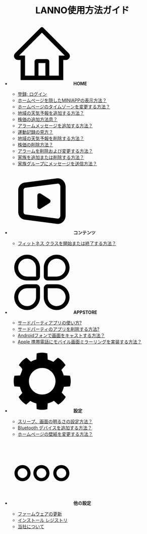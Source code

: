 <h1 style="text-align:center;"><a href="#/jp/README.md" style="text-decoration:none;color:#000">LANNO使用方法ガイド</a></h1>

- **<svg t="1670382115275" class="icon" viewBox="0 0 1024 1024" version="1.1" xmlns="http://www.w3.org/2000/svg" p-id="4753" width="200" height="200"><path d="M946.5 505L560.1 118.8l-25.9-25.9c-12.3-12.2-32.1-12.2-44.4 0L77.5 505c-12.3 12.3-18.9 28.6-18.8 46 0.4 35.2 29.7 63.3 64.9 63.3h42.5V940h691.8V614.3h43.4c17.1 0 33.2-6.7 45.3-18.8 12.1-12.1 18.7-28.2 18.7-45.3 0-17-6.7-33.1-18.8-45.2zM568 868H456V664h112v204z m217.9-325.7V868H632V640c0-22.1-17.9-40-40-40H432c-22.1 0-40 17.9-40 40v228H238.1V542.3h-96l370-369.7 23.1 23.1L882 542.3h-96.1z" p-id="4754"></path></svg>HOME** 
	- [登録; ログイン](/jp/register_login.md)
	- [ホームページを隠したMINIAPPの表示方法？](/jp/show_miniapp.md)
	- [ホームページのタイムゾーンを変更する方法？](/jp/timezone.md)
	- [地域の天気予報を追加する方法？](/jp/add_weather.md)
	- [株価の追加方法息？](/jp/add_shares.md)
	- [アラームメッセージを追加する方法？](/jp/add_clock.md)
	- [運動記録の見方？](/jp/motion_record.md)
	- [地域の天気予報を削除する方法？](/jp/del_weather.md)
	- [株価の削除方法？](/jp/del_stock.md)
	- [アラームを削除および変更する方法？](/jp/del_clock.md)
	- [家族を追加または削除する方法？](/jp/family.md)
	- [家族グループにメッセージを送信方法？](/jp/message.md)	

- **<svg t="1670394362125" class="icon" viewBox="0 0 1024 1024" version="1.1" xmlns="http://www.w3.org/2000/svg" p-id="6976" width="200" height="200"><path d="M768 856.746667c-1.706667 0-3.84 0-5.546667-0.426667L232.533333 787.2C174.08 780.8 128 727.466667 128 666.026667V308.48c0-61.44 46.08-114.773333 104.96-121.6l529.493333-69.12c1.706667-0.426667 3.84-0.426667 5.546667-0.426667 70.4 0 128 61.013333 128 136.106667v466.773333c0 75.52-57.6 136.533333-128 136.533334z m2.133333-653.653334L243.626667 271.786667c-16.64 2.133333-30.293333 18.773333-30.293334 36.693333v357.12c0 17.92 13.653333 34.986667 29.44 36.693333l527.36 68.693334c22.613333-1.28 40.533333-23.466667 40.533334-50.773334V253.866667c0-26.88-17.92-49.066667-40.533334-50.773334z" p-id="6977"></path><path d="M633.6 456.96l-142.506667-91.733333a35.242667 35.242667 0 0 0-52.906666 30.293333v183.893333c0 26.88 29.44 43.946667 52.906666 30.293334l142.506667-91.733334c23.466667-13.653333 23.466667-47.786667 0-61.013333z" p-id="6978"></path></svg>コンテンツ**
	- [フィットネス クラスを開始または終了する方法？](/jp/start_course.md)

- **<svg t="1670394391641" class="icon" viewBox="0 0 1024 1024" version="1.1" xmlns="http://www.w3.org/2000/svg" p-id="8077" width="200" height="200"><path d="M271.958852 64.00158c-115.276539 0-208.874831 93.670541-208.874831 208.950693C63.084021 388.337184 156.628127 481.899353 272.016651 481.899353h144.894925c35.347715 0 63.918494-28.762239 63.918495-64.106342V272.894474c-0.01445-115.36685-93.500757-208.892893-208.871219-208.892894zM416.875452 417.793011v0.025288a0.932009 0.932009 0 0 1 0.043349 0.144497H272.016651a145.241719 145.241719 0 1 1 144.858801-145.06471v144.894925zM416.897127 542.227083H272.016651c-115.370462 0-208.896506 93.515206-208.896506 208.885668 0 115.276539 93.562168 208.892893 208.856769 208.892893 115.370462 0 208.856769-93.529656 208.856769-208.900118v-144.894925c-0.018062-35.351327-28.592454-63.983518-63.936556-63.983518z m-0.021675 208.874831a144.721528 144.721528 0 0 1-88.483079 133.504905C310.564987 892.145979 291.59607 895.884854 272.016651 895.884854c-19.564969 0-38.519436-3.738874-56.354047-11.28526A144.880476 144.880476 0 0 1 272.016651 606.167252h144.920212a0.093923 0.093923 0 0 0-0.043349 0v144.920212zM751.101914 542.227083h-144.894925A63.965456 63.965456 0 0 0 542.227083 606.206989v144.894925c0 115.370462 93.515206 208.896506 208.885668 208.896506 115.276539 0 208.892893-93.60913 208.892893-208.885669-0.003612-115.370462-93.533269-208.885668-208.90373-208.885668zM884.686293 807.448736a144.927437 144.927437 0 0 1-278.519041-56.354047V606.167252h144.920212A144.996074 144.996074 0 0 1 884.686293 807.448736zM606.206989 481.899353h144.894925c115.370462 0 208.896506-93.562168 208.896506-208.950693 0-115.276539-93.60913-208.921793-208.885669-208.921792-115.370462 0-208.885668 93.497144-208.885668 208.867606v144.894925c0 35.347715 28.632191 64.109954 63.979906 64.109954z m-0.039737-209.004879A144.949112 144.949112 0 1 1 751.101914 417.959184H606.167252a0.520191 0.520191 0 0 1 0-0.144498V272.894474z" fill="" p-id="8078"></path></svg>APPSTORE**
	- [サードパーティアプリの使い方?](/jp/open_app.md)
	- [サードパーティのアプリを削除する方法?](/jp/del_app.md)
	- [Androidフォンで画面をキャストする方法？](/jp/android_projection.md)
	- [Apple 携帯電話にモバイル画面ミラーリングを実装する方法？](/jp/ios_projection.md)

- **<svg t="1670394413641" class="icon" viewBox="0 0 1024 1024" version="1.1" xmlns="http://www.w3.org/2000/svg" p-id="9013" width="200" height="200"><path d="M967.882752 603.308032c26.207232-104.832-2.62144-173.251584-2.62144-173.251584l-100.272128-4.922368c-8.786944-31.470592-21.655552-61.147136-38.00576-88.600576l67.64544-76.797952c-55.595008-92.654592-124.363776-120.651776-124.363776-120.651776l-74.48064 67.513344c-27.746304-16.140288-57.759744-28.643328-89.506816-37.108736l-6.390784-100.893696c-104.827904-26.211328-173.251584 2.625536-173.251584 2.625536l-4.7616 96.979968c-31.289344 7.86432-61.060096 19.470336-88.580096 34.787328l-70.501376-63.904768c0 0-68.768768 27.997184-124.363776 120.651776 17.671168 20.058112 52.43904 43.088896 54.524928 72.580096 0.514048 7.28064-33.462272 93.239296-34.927616 93.313024l-90.230784 4.427776c0 0-28.828672 68.41856-2.625536 173.251584l89.423872 5.666816c8.444928 35.557376 21.997568 69.04832 39.94112 99.762176l-58.875904 64.949248c0 0 27.997184 68.768768 120.651776 124.363776l67.101696-59.101184c30.400512 18.198528 63.587328 32.063488 98.861056 40.890368l4.36224 88.844288c0 0 68.422656 28.832768 173.251584 2.625536l5.876736-92.72832c35.72224-9.469952 69.250048-24.103936 99.827712-43.199488l71.151616 62.669824c92.658688-55.590912 120.655872-124.363776 120.655872-124.363776l-64.81408-71.501824c15.968256-28.69248 27.952128-59.809792 35.791872-92.572672L967.882752 603.308032zM516.528128 735.343616c-118.956032 0-215.389184-96.433152-215.389184-215.39328 0-118.956032 96.433152-215.389184 215.389184-215.389184s215.39328 96.433152 215.39328 215.389184C731.921408 638.911488 635.48416 735.343616 516.528128 735.343616z" p-id="9014"></path></svg>設定**
	- [スリープ、画面の明るさの設定方法？](/jp/sleep.md)
	- [Bluetooth デバイスを追加する方法？](/jp/bluetooth.md)
	- [ホームページの壁紙を変更する方法？](/jp/wallpaper.md)

- **<svg t="1670394462754" class="icon" viewBox="0 0 1024 1024" version="1.1" xmlns="http://www.w3.org/2000/svg" p-id="9942" width="200" height="200"><path d="M826.863642 381.784286c-71.958892 0-130.501216 58.542324-130.501216 130.500193s58.542324 130.500193 130.501216 130.500193c71.957869 0 130.500193-58.542324 130.500193-130.500193S898.822534 381.784286 826.863642 381.784286zM826.863642 591.562057c-43.714617 0-79.278601-35.563984-79.278601-79.277578s35.563984-79.277578 79.278601-79.277578c43.713594 0 79.277578 35.563984 79.277578 79.277578S870.577237 591.562057 826.863642 591.562057zM504.12617 381.784286c-71.957869 0-130.500193 58.542324-130.500193 130.500193s58.541301 130.500193 130.500193 130.500193 130.500193-58.542324 130.500193-130.500193S576.084039 381.784286 504.12617 381.784286zM504.12617 591.562057c-43.713594 0-79.276554-35.563984-79.276554-79.277578s35.56296-79.277578 79.276554-79.277578 79.277578 35.563984 79.277578 79.277578S547.838741 591.562057 504.12617 591.562057zM197.53033 381.784286c-71.957869 0-130.500193 58.542324-130.500193 130.500193s58.542324 130.500193 130.500193 130.500193 130.500193-58.542324 130.500193-130.500193S269.489222 381.784286 197.53033 381.784286zM197.53033 591.562057c-43.713594 0-79.277578-35.563984-79.277578-79.277578s35.563984-79.277578 79.277578-79.277578 79.277578 35.563984 79.277578 79.277578S241.243925 591.562057 197.53033 591.562057z" p-id="9943"></path></svg>他の設定**
	- [ファームウェアの更新](/jp/update.md)
	- [インストール レジストリ](/jp/install_tips.md)
	- [当社について](/jp/about.md)